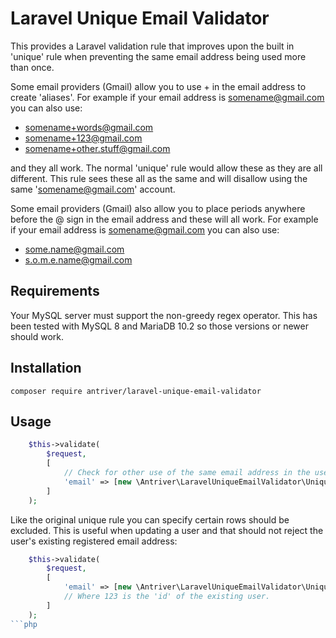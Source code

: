 # Laravel Unique Email Validator

This provides a Laravel validation rule that improves upon the built in 'unique' rule when preventing the same email
address being used more than once.

Some email providers (Gmail) allow you to use + in the email address to create 'aliases'. For example if your email
address is somename@gmail.com you can also use:
* somename+words@gmail.com
* somename+123@gmail.com
* somename+other.stuff@gmail.com

and they all work. The normal 'unique' rule would allow these as they are all different. This rule sees these all as
the same and will disallow using the same 'somename@gmail.com' account.

Some email providers (Gmail) also allow you to place periods anywhere before the @ sign in the email address and these
will all work. For example if your email address is somename@gmail.com you can also use:
* some.name@gmail.com
* s.o.m.e.name@gmail.com

## Requirements

Your MySQL server must support the non-greedy regex operator. This has been tested with MySQL 8 and MariaDB 10.2 so
those versions or newer should work.

## Installation

    composer require antriver/laravel-unique-email-validator

## Usage
```php
    $this->validate(
        $request,
        [
            // Check for other use of the same email address in the users.email column.
            'email' => [new \Antriver\LaravelUniqueEmailValidator\UniqueEmailRule('users', 'email')],
        ]
    );
```
Like the original unique rule you can specify certain rows should be excluded. This is useful when updating a user and
that should not reject the user's existing registered email address:
```php
    $this->validate(
        $request,
        [
            'email' => [new \Antriver\LaravelUniqueEmailValidator\UniqueEmailRule('users', 'email', ['id' => 123])],
            // Where 123 is the 'id' of the existing user.
        ]
    );
```php

